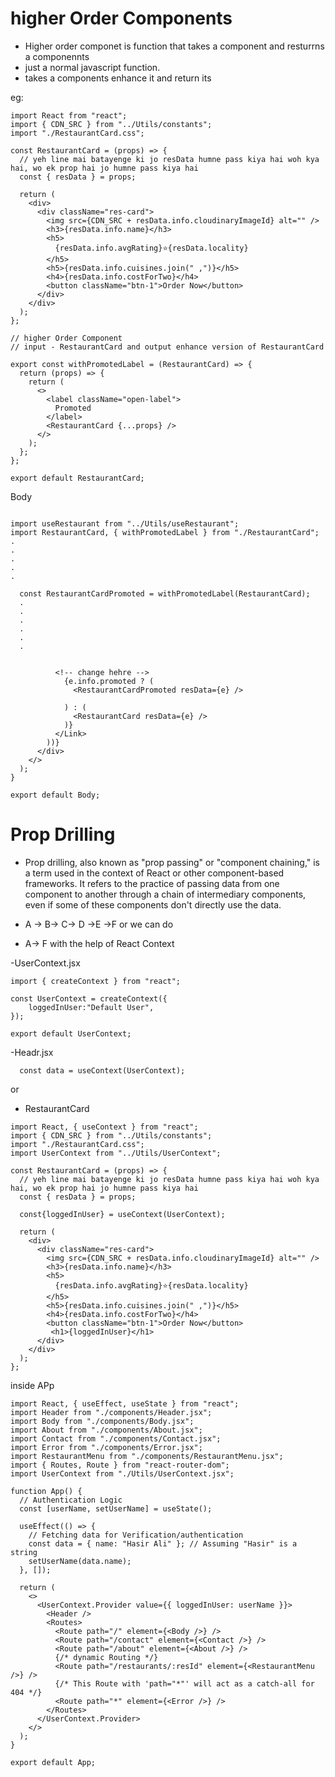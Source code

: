 # higher Order Components

- Higher order componet is function that takes a component and resturrns a componennts
- just a normal javascript function.
- takes a components enhance it and return its

eg:

```
import React from "react";
import { CDN_SRC } from "../Utils/constants";
import "./RestaurantCard.css";

const RestaurantCard = (props) => {
  // yeh line mai batayenge ki jo resData humne pass kiya hai woh kya hai, wo ek prop hai jo humne pass kiya hai
  const { resData } = props;

  return (
    <div>
      <div className="res-card">
        <img src={CDN_SRC + resData.info.cloudinaryImageId} alt="" />
        <h3>{resData.info.name}</h3>
        <h5>
          {resData.info.avgRating}⭐{resData.locality}
        </h5>
        <h5>{resData.info.cuisines.join(" ,")}</h5>
        <h4>{resData.info.costForTwo}</h4>
        <button className="btn-1">Order Now</button>
      </div>
    </div>
  );
};

// higher Order Component
// input - RestaurantCard and output enhance version of RestaurantCard

export const withPromotedLabel = (RestaurantCard) => {
  return (props) => {
    return (
      <>
        <label className="open-label">
          Promoted
        </label>
        <RestaurantCard {...props} />
      </>
    );
  };
};

export default RestaurantCard;
```

Body

```

import useRestaurant from "../Utils/useRestaurant";
import RestaurantCard, { withPromotedLabel } from "./RestaurantCard";
.
.
.
.
.

  const RestaurantCardPromoted = withPromotedLabel(RestaurantCard);
  .
  .
  .
  .
  .
  .


          <!-- change hehre -->
            {e.info.promoted ? (
              <RestaurantCardPromoted resData={e} />

            ) : (
              <RestaurantCard resData={e} />
            )}
          </Link>
        ))}
      </div>
    </>
  );
}

export default Body;
```

# Prop Drilling

- Prop drilling, also known as "prop passing" or "component chaining," is a term used in the context of React or other component-based frameworks. It refers to the practice of passing data from one component to another through a chain of intermediary components, even if some of these components don't directly use the data.

- A -> B-> C-> D ->E ->F or we can do
- A-> F with the help of React Context

-UserContext.jsx

```
import { createContext } from "react";

const UserContext = createContext({
    loggedInUser:"Default User",
});

export default UserContext;
```

-Headr.jsx

```
  const data = useContext(UserContext);
```

or

- RestaurantCard

```
import React, { useContext } from "react";
import { CDN_SRC } from "../Utils/constants";
import "./RestaurantCard.css";
import UserContext from "../Utils/UserContext";

const RestaurantCard = (props) => {
  // yeh line mai batayenge ki jo resData humne pass kiya hai woh kya hai, wo ek prop hai jo humne pass kiya hai
  const { resData } = props;

  const{loggedInUser} = useContext(UserContext);

  return (
    <div>
      <div className="res-card">
        <img src={CDN_SRC + resData.info.cloudinaryImageId} alt="" />
        <h3>{resData.info.name}</h3>
        <h5>
          {resData.info.avgRating}⭐{resData.locality}
        </h5>
        <h5>{resData.info.cuisines.join(" ,")}</h5>
        <h4>{resData.info.costForTwo}</h4>
        <button className="btn-1">Order Now</button>
         <h1>{loggedInUser}</h1>
      </div>
    </div>
  );
};
```



inside APp
```
import React, { useEffect, useState } from "react";
import Header from "./components/Header.jsx";
import Body from "./components/Body.jsx";
import About from "./components/About.jsx";
import Contact from "./components/Contact.jsx";
import Error from "./components/Error.jsx";
import RestaurantMenu from "./components/RestaurantMenu.jsx";
import { Routes, Route } from "react-router-dom";
import UserContext from "./Utils/UserContext.jsx";

function App() {
  // Authentication Logic
  const [userName, setUserName] = useState();

  useEffect(() => {
    // Fetching data for Verification/authentication
    const data = { name: "Hasir Ali" }; // Assuming "Hasir" is a string
    setUserName(data.name);
  }, []);

  return (
    <>
      <UserContext.Provider value={{ loggedInUser: userName }}>
        <Header />
        <Routes>
          <Route path="/" element={<Body />} />
          <Route path="/contact" element={<Contact />} />
          <Route path="/about" element={<About />} />
          {/* dynamic Routing */}
          <Route path="/restaurants/:resId" element={<RestaurantMenu />} />
          {/* This Route with 'path="*"' will act as a catch-all for 404 */}
          <Route path="*" element={<Error />} />
        </Routes>
      </UserContext.Provider>
    </>
  );
}

export default App;
```
